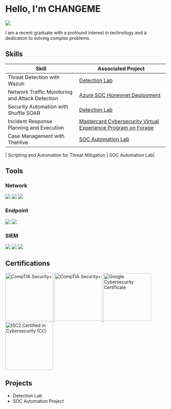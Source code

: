 # Hello, I'm CHANGEME
<a href="[https://linkedin.com](https://www.linkedin.com/in/patrick-igbong/)"><img src="https://img.shields.io/badge/-LinkedIn-0072b1?&style=for-the-badge&logo=linkedin&logoColor=white" /></a>

I am a recent graduate with a profound interest in technology and a dedication to solving complex problems.



## Skills

| Skill                                             | Associated Project                                                                                                                |
|---------------------------------------------------|------------------------------------------------------------------------------------------------------------------------------------|
| Threat Detection with Wazuh                       | [Detection Lab](https://github.com/Patunim/Detection-with-Wazuh)                                                                  |
| Network Traffic Monitoring and Attack Detection   | [Azure SOC Honeynet Deployment](https://github.com/Patunim/Azure-soc-honeynet-deployment)                                        |
| Security Automation with Shuffle SOAR             | [Detection Lab](https://github.com/Patunim/LAN-Setup-Homelab)                                                                     |
| Incident Response Planning and Execution          | [Mastercard Cybersecurity Virtual Experience Program on Forage](https://docs.google.com/document/d/1J6AG6Tn5IIBK2QLFHWRA1R00_Lke5yBspKXtM_eG9Q4/edit?usp=sharing) |
| Case Management with TheHive                      | [SOC Automation Lab](https://docs.google.com/document/d/1z7PVS80_MRjTYvU4FkjVWUFfAi1bfUDMbVaNd4wxyoU/edit?usp=sharing)            |

| Scripting and Automation for Threat Mitigation | SOC Automation Lab|

## Tools


### Network
<div>
    <img src="https://img.shields.io/badge/-Wireshark-1679A7?&style=for-the-badge&logo=Wireshark&logoColor=white" />
    <img src="https://img.shields.io/badge/-Suricata-EF3B2D?&style=for-the-badge&logo=Suricata&logoColor=white" />
    <img src="https://img.shields.io/badge/-Zeek-777BB4?&style=for-the-badge&logo=Zeek&logoColor=white" />
</div>

### Endpoint
<div>
    <img src="https://img.shields.io/badge/-Microsoft_Defender_for_Endpoint-00A4EF?&style=for-the-badge&logo=Microsoft&logoColor=white" />
    <img src="https://img.shields.io/badge/-Velociraptor-4B275F?&style=for-the-badge&logo=Velociraptor&logoColor=white" />
</div>

### SIEM
<div>
    <img src="https://img.shields.io/badge/-Microsoft_Sentinel-0078D4?&style=for-the-badge&logo=Microsoft&logoColor=white" />
    <img src="https://img.shields.io/badge/-Splunk-000000?&style=for-the-badge&logo=Splunk&logoColor=white" />
    <img src="https://img.shields.io/badge/-Elastic-005571?&style=for-the-badge&logo=Elastic&logoColor=white" />
</div>

## Certifications

<div>
<!-- CompTIA Security+ -->
<a href="https://www.credly.com/badges/9be9ae6e-0fdf-4ab7-9d6c-0a9393a92b2c/public_url" target="_blank">
  <img src="https://images.credly.com/size/680x680/images/80d8a06a-c384-42bf-ad36-db81bce5adce/blob" alt="CompTIA Security+" width="150"/>
</a>

<!-- Google Cybersecurity Certificate -->

<!-- CompTIA Security+ -->
<a href="https://www.credly.com/badges/74cc3a13-fbe7-490d-8e95-af08bfea23dd/public_url" target="_blank">
  <img src="https://images.credly.com/size/680x680/images/0bf0f2da-a699-4c82-82e2-56dcf1f2e1c7/image.png" alt="CompTIA Security+" width="150"/>
</a>

<a href="https://www.credly.com/badges/2a21506f-3ef1-40cd-a808-b1b036acaab4/public_url" target="_blank">
  <img src="https://images.credly.com/size/680x680/images/2030e43f-8003-4d4b-9630-847add403c87/image.png" alt="Google Cybersecurity Certificate" width="150"/>
</a>

<!-- ISC2 Certified in Cybersecurity (CC) -->
<a href="https://www.credly.com/badges/8928fa0f-966f-4820-b56a-7f82514dee54/public_url" target="_blank">
  <img src="https://images.credly.com/size/680x680/images/4b68a030-53d0-414b-be57-b1837bc3b3e6/image.png" alt="ISC2 Certified in Cybersecurity (CC)" width="150"/>
</a>
</div>

## Projects
- Detection Lab
- SOC Automation Project
